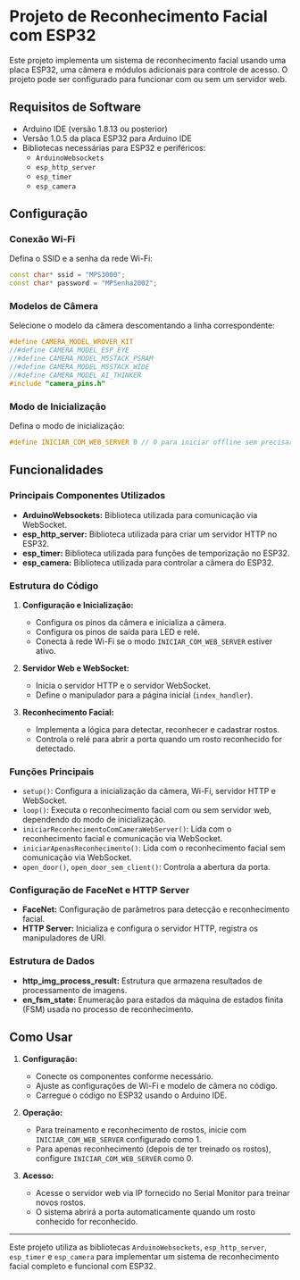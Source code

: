 # Projeto de Reconhecimento Facial com ESP32

Este projeto implementa um sistema de reconhecimento facial usando uma placa ESP32, uma câmera e módulos adicionais para controle de acesso. O projeto pode ser configurado para funcionar com ou sem um servidor web.

## Requisitos de Software

- Arduino IDE (versão 1.8.13 ou posterior)
- Versão 1.0.5 da placa ESP32 para Arduino IDE
- Bibliotecas necessárias para ESP32 e periféricos:
  - `ArduinoWebsockets`
  - `esp_http_server`
  - `esp_timer`
  - `esp_camera`

## Configuração

### Conexão Wi-Fi

Defina o SSID e a senha da rede Wi-Fi:

```cpp
const char* ssid = "MPS3000";
const char* password = "MPSenha2002";
```

### Modelos de Câmera

Selecione o modelo da câmera descomentando a linha correspondente:

```cpp
#define CAMERA_MODEL_WROVER_KIT
//#define CAMERA_MODEL_ESP_EYE
//#define CAMERA_MODEL_M5STACK_PSRAM
//#define CAMERA_MODEL_M5STACK_WIDE
//#define CAMERA_MODEL_AI_THINKER
#include "camera_pins.h"
```

### Modo de Inicialização

Defina o modo de inicialização:

```cpp
#define INICIAR_COM_WEB_SERVER 0 // 0 para iniciar offline sem precisar de internet
```

## Funcionalidades

### Principais Componentes Utilizados

- **ArduinoWebsockets:** Biblioteca utilizada para comunicação via WebSocket.
- **esp_http_server:** Biblioteca utilizada para criar um servidor HTTP no ESP32.
- **esp_timer:** Biblioteca utilizada para funções de temporização no ESP32.
- **esp_camera:** Biblioteca utilizada para controlar a câmera do ESP32.

### Estrutura do Código

1. **Configuração e Inicialização:**
   - Configura os pinos da câmera e inicializa a câmera.
   - Configura os pinos de saída para LED e relé.
   - Conecta à rede Wi-Fi se o modo `INICIAR_COM_WEB_SERVER` estiver ativo.
   
2. **Servidor Web e WebSocket:**
   - Inicia o servidor HTTP e o servidor WebSocket.
   - Define o manipulador para a página inicial (`index_handler`).

3. **Reconhecimento Facial:**
   - Implementa a lógica para detectar, reconhecer e cadastrar rostos.
   - Controla o relé para abrir a porta quando um rosto reconhecido for detectado.

### Funções Principais

- `setup()`: Configura a inicialização da câmera, Wi-Fi, servidor HTTP e WebSocket.
- `loop()`: Executa o reconhecimento facial com ou sem servidor web, dependendo do modo de inicialização.
- `iniciarReconhecimentoComCameraWebServer()`: Lida com o reconhecimento facial e comunicação via WebSocket.
- `iniciarApenasReconhecimento()`: Lida com o reconhecimento facial sem comunicação via WebSocket.
- `open_door()`, `open_door_sem_client()`: Controla a abertura da porta.

### Configuração de FaceNet e HTTP Server

- **FaceNet:** Configuração de parâmetros para detecção e reconhecimento facial.
- **HTTP Server:** Inicializa e configura o servidor HTTP, registra os manipuladores de URI.

### Estrutura de Dados

- **http_img_process_result:** Estrutura que armazena resultados de processamento de imagens.
- **en_fsm_state:** Enumeração para estados da máquina de estados finita (FSM) usada no processo de reconhecimento.

## Como Usar

1. **Configuração:**
   - Conecte os componentes conforme necessário.
   - Ajuste as configurações de Wi-Fi e modelo de câmera no código.
   - Carregue o código no ESP32 usando o Arduino IDE.

2. **Operação:**
   - Para treinamento e reconhecimento de rostos, inicie com `INICIAR_COM_WEB_SERVER` configurado como 1.
   - Para apenas reconhecimento (depois de ter treinado os rostos), configure `INICIAR_COM_WEB_SERVER` como 0.

3. **Acesso:**
   - Acesse o servidor web via IP fornecido no Serial Monitor para treinar novos rostos.
   - O sistema abrirá a porta automaticamente quando um rosto conhecido for reconhecido.

---

Este projeto utiliza as bibliotecas `ArduinoWebsockets`, `esp_http_server`, `esp_timer` e `esp_camera` para implementar um sistema de reconhecimento facial completo e funcional com ESP32.